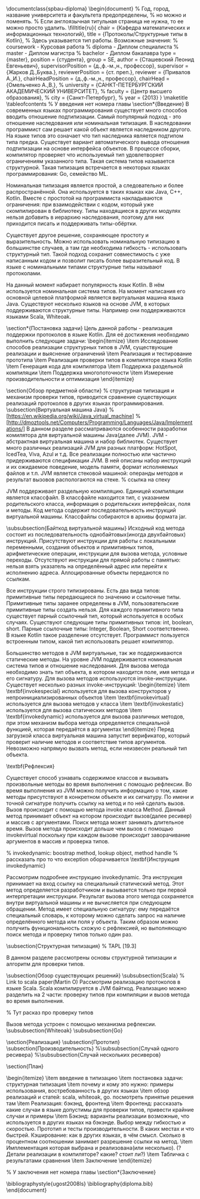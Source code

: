 \documentclass{spbau-diploma}
\begin{document}
% Год, город, название университета и факультета предопределены,
% но можно и поменять.
% Если англоязычная титульная страница не нужна, то ее можно просто удалить.
\filltitle{ru}{
    chair              = {Кафедра математических и информационных технологий},
    title              = {Протоколы/Структурные типы в Kotlin},
    % Здесь указывается тип работы. Возможные значения:
    %   coursework - Курсовая работа
    %   diploma - Диплом специалиста
    %   master - Диплом магистра
    %   bachelor - Диплом бакалавра
    type               = {master},
    position           = {студента},
    group              = SE,
    author             = {Сташевский Леонид Евгеньевич},
    supervisorPosition = {д.\,ф.-м.\,н., профессор},
    supervisor         = {Жарков Д.\,Буква.},
    reviewerPosition   = {ст. преп.},
    reviewer           = {Привалов А.\,И.},
    chairHeadPosition  = {д.\,ф.-м.\,н., профессор},
    chairHead          = {Омельченко А.\,В.},
    % university = {САНКТ-ПЕТЕРБУРГСКИЙ АКАДЕМИЧЕСКИЙ УНИВЕРСИТЕТ},
    % faculty = {Центр высшего образования},
    % city = {Санкт-Петербург},
    % year             = {2013}
}
\maketitle
\tableofcontents
% У введения нет номера главы
\section*{Введение}
В современных языках программирования существует много способов вводить отношение подтипизации. Самый популярный подход - это отношение наследования или номинальная типизация. В наследовании программист сам решает какой объект является наследником другого. На языке типов это означает что тип наследника является подтипом типа предка. Существует вариант автоматического вывода отношения подтипизации на основе интерфейса объектов. В процессе сборки, компилятор проверяет что используемый тип удовлетворяет ограничениям указанного типа. Такая система типов называется структурной. Такая типизация встречается в некоторых языках программирования: Go, семейство ML.

Номинальная типизация является простой, а следовательно и более распространённой. Она используется в таких языках как Java, C++, Kotlin. Вместе с простотой на программиста накладываются ограничения: при взаимодействии с кодом, который уже скомпилирован в библиотеку. Типы находящиеся в других модулях нельзя добавить в иерархию наследования, поэтому для них приходится писать и поддерживать типы-обёртки.

Существует другое решение, сохраняющее простоту и выразительность. Можно использовать номинальную типизацию в большинстве случаев, а там где необходима гибкость - использовать структурный тип. Такой подход сохранит совместимость с уже написанным кодом и позволит писать более выразительный код. В языке с номинальными типами структурные типы называют протоколами.

На данный момент набирает популярность язык Kotlin. В нём используется номинальная система типов. На момент написания его основной целевой платформой является виртуальная машина языка Java. Существуют несколько языков на основе JVM, в которых поддерживаются структурные типы. Например они поддерживаются языками Scala, Whiteoak.

\section*{Постановка задачи}
Цель данной работы - реализация поддержки протоколов в языке Kotlin. Для её достижения необходимо выполнить следующие задачи:
\begin{itemize}
    \item Исследование способов реализации структурных типов в JVM, существующие реализации и выяснение ограничений
    \item Реализация и тестирование прототипа
    \item Реализация проверки типов в компиляторе языка Kotlin
    \item Генерация кода для компилятора
    \item Поддержка раздельной компиляции
    \item Поддержка многопоточности
    \item Измерение производительности и оптимизация
\end{itemize}

\section{Обзор предметной области}
% структурная типизация и механизм проверки типов, приводится сравнение существующих реализаций протоколов в других языках программирования.
\subsection{Виртуальная машина Java}
% [https://en.wikipedia.org/wiki/Java_virtual_machine]
% [http://dmoztools.net/Computers/Programming/Languages/Java/Implementations/]
В данном разделе рассматриваются особенности разработки комилятора для виртуальной машины Java(далее JVM). JVM - абстрактная виртуальная машина и набор библиотек. Существует много различных реализаций JVM для разных платформ: HotSpot, IcedTea, Viva, Azul и т.д. Все реализации полностью или частично придерживаются спецификации JVM. В ней описаны набор инструкций и их ожидаемое поведение, модель памяти, формат исполняемых файлов и т.п. JVM является стековой машиной: операнды методов и результат вызовов распологаются на стеке.
% ссылка на спеку

JVM поддерживает раздельную компиляцию. Единицей компиляции является классфайл. В классфайле находится тип, с указанием родительского класса, информация о родительских интерфейсах, поля и методы. Код метода содержит последовательность инструкций виртуальной машины. Классфайлы собираются в архивы формата jar.

\subsubsection{Байткод виртуальной машины}
Исходный код метода состоит из последовательность однобайтовых(иногда двухбайтовых) инструкций. Присутствуют инструкции для работы с локальными переменными, создания объектов и примитивных типов, арифметические операции, инструкции для вызова метода, условные переходы. Отсутствуют инструкции для прямой работы с памятью: нельзя взять указатель на определённый адрес или перейти к исполнению адреса. Аллоцированные объекты передаются по ссылкам.

Все инструкции строго типизированы. Есть два вида типов: примитивные типы передающиеся по значению и ссылочные типы. Примитивные типы заранее определены в JVM, пользовательские примитивные типы создать нельзя. Для каждого примитивного типа существует парный ссылочный тип, который используется в особых случаях. Существуют следующие типы примитивных типов: int, boolean, short. Парные ссылочные типы: Integer, Boolean, Short соответственно. В языке Kotlin такое разделение отсутствует. Программист пользуется встроенным типом, какой тип использовать решает компилятор.

Большинство методов в JVM виртуальные, так же поддерживаются статические методы.
На уровне JVM поддерживается номинальная система типов и отношение наследования. Для вызова метода необходимо знать тип объекта, в котором находится поле, имя метода и его сигнатуру. Для вызова методов используются invoke-инструкции. Существует несколько разных invoke-инструкций:
\begin{itemize}
    \item \textbf{invokespecial} используется для вызова конструкторов у непроинициализированных объектов
    \item \textbf{invokevirtual} используется для вызова методов у класса
    \item \textbf{invokestatic} используется для вызова статических методов
    \item \textbf{invokedynamic} используется для вызова различных методов, при этом механизм выбора метода определяется специальной функцией, которая передаётся в аргументах
\end{itemize}
Перед загрузкой класса виртуальная машина запустит верификатор, который проверит наличие методов и соответствие типов аргументов. Невозможно напрямую вызвать метод, если неизвесен реальный тип объекта.

\textbf{Рефлексия}

Существует способ узнавать содержимое классов и вызывать произвольные методы во время выполнения с помощью рефлексии. Во время выполнения из JVM можно получить информацию о том, какие методы присутствуют в конкретном объекте и их сигнатуру. По имени и точной сигнатуре получить ссылку на метод и по ней сделать вызов. Вызов происходит с помощью метода invoke класса Method. Данный метод принимает объект на котором происходит вызов(далее ресивер) и массив с аргументами. Поиск метода может занимать длительное время. Вызов метода происходит дольше чем вызов с помощью invokevirtual поскольку при каждом вызове происходит заворачивание аргументов в массив и проверка типов.

% invokedynamic: boostrap method, lookup object, method handle
% рассказать про то что exception оборачивается
\textbf{Инструкция invokedynamic}

Рассмотрим подробнее инструкцию invokedynamic. Эта инструкция принимает на вход ссылку на специальный статический метод. Этот метод определяется разработчиком и вызывается только при первой интерпретации инструкции. Результат вызова этого метода сохраняется внутри виртуальной машины и не вычисляется при следующем обращении. Метод имеет специальную сигнатуру: ему передаётся специальный словарь, к которому можно сделать запрос на наличие определённого метода или поля у объекта. Таким образом можно получить функциональность схожую с рефлексией, но выполняющую поиск метода и проверку типов только один раз.


\subsection{Структурная типизация}
% TAPL [19.3]

В данном разделе рассмотрены основы структурной типизации и алгоритм для проверки типов.

\subsection{Обзор существующих решений}
\subsubsection{Scala}
% Link to scala paper(Martin O)
Рассмотрим реализацию протоколов в языке Scala. Scala компилируется в JVM байткод. Реализацию можно разделить на 2 части: проверку типов при компиляции и вызов метода во время выполнения.

% Тут расказ про проверку типов

Вызов метода устроен с помощью механизма рефлексии.
\subsubsection{Whiteoak}
\subsubsection{Go}

\section{Реализация}
\subsection{Прототип}
\subsection{Производительность}
%\subsubsection{Случай одного ресивера}
%\subsubsection{Случай нескольких ресиверов}

\section{План}

\begin{itemize}
    \item введение в типизацию
    \item постановка задачи: структурная типизация
    \item почему и кому это нужно: примеры использования, востребованность в других языках
    \item обзор реализаций и статей: scala, whiteoak, go. посмотреть принятые решения там
    \item Реализация: бэкэнд, фронтенд
    \item Фронтенд: рассказать какие случаи в языке допустимы для проверки типов, привести крайние случаи и примеры
    \item Бэкэнд: варианты реализации возможные, что используется в других языках на бэкэнде. Выбор между гибкостью и скоростью. Прототип и тесты производительности. В каких местах и что быстрей. Кэширование: как в других языках, в чём смысл. Сколько в процентном соотношении занимает разрешение ссылки на метод.
    \item Имплементация которая выбрана и реализована(или несколько). (?Детали реализации в компиляторе? какие? стоит ли?)
    \item Табличка с результатами сравнения
    \item Заключение
\end{itemize}


% У заключения нет номера главы
\section*{Заключение}

\bibliographystyle{ugost2008ls}
\bibliography{diploma.bib}
\end{document}
